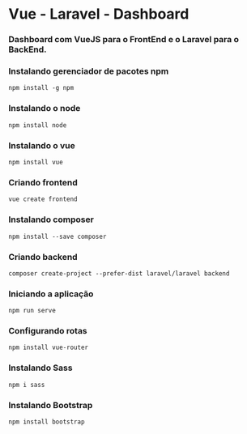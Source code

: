 # Vue - Laravel - Dashboard

### Dashboard com VueJS para o FrontEnd e o Laravel para o BackEnd.

### Instalando gerenciador de pacotes npm

`npm install -g npm`

### Instalando o node

`npm install node`

### Instalando o vue

`npm install vue`

### Criando frontend

`vue create frontend`

### Instalando composer

`npm install --save composer`

### Criando backend

`composer create-project --prefer-dist laravel/laravel backend`

### Iniciando a aplicação

`npm run serve`

### Configurando rotas

`npm install vue-router`

### Instalando Sass

`npm i sass`

### Instalando Bootstrap

`npm install bootstrap`
